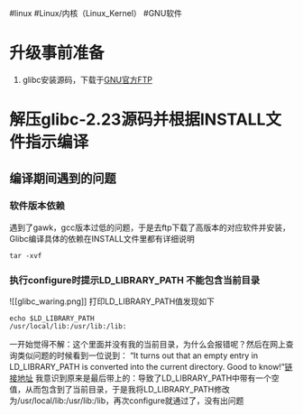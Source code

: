 #linux #Linux/内核（Linux_Kernel） #GNU软件
# 升级事前准备
1. glibc安装源码，下载于[GNU官方FTP](https://ftp.gnu.org/gnu/glibc/)

# 解压glibc-2.23源码并根据INSTALL文件指示编译

## 编译期间遇到的问题
### 软件版本依赖
遇到了gawk，gcc版本过低的问题，于是去ftp下载了高版本的对应软件并安装，Glibc编译具体的依赖在INSTALL文件里都有详细说明 

```shell
tar -xvf 
```
### 执行configure时提示LD_LIBRARY_PATH 不能包含当前目录
![[glibc_waring.png]]
打印LD_LIBRARY_PATH值发现如下

```shell
echo $LD_LIBRARY_PATH
/usr/local/lib:/usr/lib:/lib:

```
一开始觉得不解：这个里面并没有我的当前目录，为什么会报错呢？然后在网上查询类似问题的时候看到一位说到：
“It turns out that an empty entry in LD_LIBRARY_PATH is converted into the current directory. Good to know!”[链接地址](https://blog.joshumax.me/general/2017/06/08/how-torch-broke-ls.html)
我意识到原来是最后带上的：导致了LD_LIBRARY_PATH中带有一个空值，从而包含到了当前目录，于是我将LD_LIBRARY_PATH修改为/usr/local/lib:/usr/lib:/lib，再次configure就通过了，没有出问题